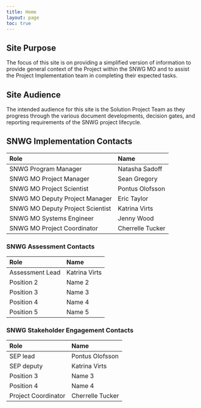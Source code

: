 ```yaml
---
title: Home
layout: page
toc: true
---
```

## Site Purpose
The focus of this site is on providing a simplified version of information to provide general context of the Project within the SNWG MO and to assist the Project Implementation team in completing their expected tasks.

## Site Audience
The intended audience for this site is the Solution Project Team as they progress through the various document developments, decision gates, and reporting requirements of the SNWG project lifecycle.



## SNWG Implementation Contacts

| Role                               | Name             |
| :--------------------------------- | :--------------- |
| SNWG Program Manager               | Natasha Sadoff   |
| SNWG MO Project Manager            | Sean Gregory     |
| SNWG MO Project Scientist          | Pontus Olofsson  |
| SNWG MO Deputy Project Manager     | Eric Taylor      |
| SNWG MO Deputy Project Scientist   | Katrina Virts    |
| SNWG MO Systems Engineer           | Jenny Wood       |
| SNWG MO Project Coordinator        | Cherrelle Tucker |

### SNWG Assessment Contacts

| Role                               | Name             |
| :--------------------------------- | :--------------- |
| Assessment Lead                    | Katrina Virts    |
| Position 2                         | Name 2           |
| Position 3                         | Name 3           |
| Position 4                         | Name 4           |
| Position 5                         | Name 5           |

### SNWG Stakeholder Engagement Contacts

| Role                               | Name             |
| :--------------------------------- | :--------------- |
| SEP lead                           | Pontus Olofsson  |
| SEP deputy                         | Katrina Virts    |
| Position 3                         | Name 3           |
| Position 4                         | Name 4           |
| Project Coordinator                | Cherrelle Tucker |
